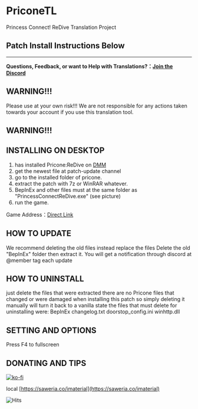 # PriconeTL
 Princess Connect! ReDive Translation Project
 
## Patch Install Instructions Below  

---
<b>Questions, Feedback, or want to Help with Translations?：[Join the Discord](https://discord.gg/vZjAy67KpB)</b>

## WARNING!!!
Please use at your own risk!!!  We are not responsible for any actions taken towards your account if you use this translation tool.
## WARNING!!!

## INSTALLING ON DESKTOP
1. has installed Pricone:ReDive on [DMM](http://www.dmm.com/netgame/top/guide/playerguide_html/=/ch_navi=/)
2. get the newest file at patch-update channel
3. go to the installed folder of pricone.
4. extract the patch with 7z or WinRAR whatever.
5. BepInEx and other files must at the same folder as "PrincessConnectReDive.exe"
(see picture)
6. run the game. 

Game Address：[Direct Link](https://dmg.priconne-redive.jp/)

## HOW TO UPDATE
We recommend deleting the old files instead replace the files 
Delete the old "BepInEx" folder then extract it.
You will get a notification through discord at @member tag each update

## HOW TO UNINSTALL
just delete the files that were extracted
there are no Pricone files that changed or were damaged when installing this patch so simply deleting it manually will turn it back to a vanilla state
the files that must delete for uninstalling were:
	BepInEx
	changelog.txt
	doorstop_config.ini
	winhttp.dll

## SETTING AND OPTIONS
Press F4 to fullscreen

## DONATING AND TIPS
[![ko-fi](https://ko-fi.com/img/githubbutton_sm.svg)](https://ko-fi.com/E1E5HG8RP)

local
[https://saweria.co/imaterial](https://saweria.co/imaterial)


![Hits](https://img.shields.io/github/downloads/ImaterialC/PriconeTL/total.svg?url=https%3A%2F%2Fgithub.com%2Fgjbae1212%2Fhit-counter&count_bg=%2379C83D&title_bg=%23FF0000&icon=&icon_color=%23E7E7E7&title=hits&edge_flat=false)

